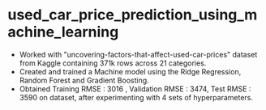 # used_car_price_prediction_using_machine_learning

* Worked with "uncovering-factors-that-affect-used-car-prices" dataset from Kaggle containing 371k rows across 21 categories.
* Created and trained a Machine model using the Ridge Regression, Random Forest and Gradient Boosting.
* Obtained Training RMSE : 3016 , Validation RMSE : 3474, Test RMSE : 3590 on dataset, after experimenting with 4 sets of hyperparameters.
